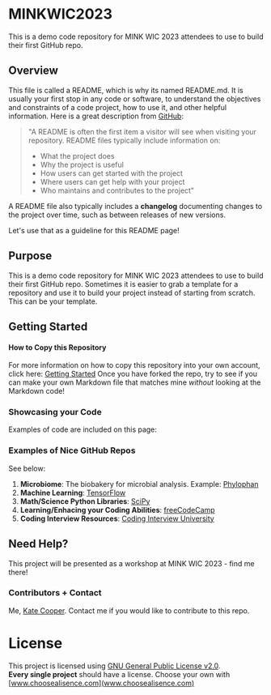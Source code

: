 # MINKWIC2023
This is a demo code repository for MINK WIC 2023 attendees to use to build their first GitHub repo.

## Overview
This file is called a README, which is why its named README.md. It is usually your first stop in any code or software, to understand the objectives and constraints of a code project, how to use it, and other helpful information. Here is a great description from [GitHub](https://docs.github.com/en/repositories/managing-your-repositorys-settings-and-features/customizing-your-repository/about-readmes):  
>"A README is often the first item a visitor will see when visiting your repository. README files typically include information on:
>  - What the project does
>  - Why the project is useful
>  - How users can get started with the project
>  - Where users can get help with your project
>  - Who maintains and contributes to the project"
  
A README file also typically includes a **changelog** documenting changes to the project over time, such as between releases of new versions.

Let's use that as a guideline for this README page! 

## Purpose
This is a demo code repository for MINK WIC 2023 attendees to use to build their first GitHub repo. Sometimes it is easier to grab a template for a repository and use it to build your project instead of starting from scratch. This can be your template.

## Getting Started
#### How to Copy this Repository
For more information on how to copy this repository into your own account, click here: [Getting Started](https://github.com/kmcooper/MINKWIC2023/blob/main/documents/getting_started.md)
Once you have forked the repo, try to see if you can make your own Markdown file that matches mine _without_ looking at the Markdown code!

### Showcasing your Code
Examples of code are included on this page: 

### Examples of Nice GitHub Repos
See below:
  1. **Microbiome**: The biobakery for microbial analysis. Example: [Phylophan](https://github.com/biobakery/phylophlan)
  2. **Machine Learning**: [TensorFlow](https://github.com/tensorflow/tensorflow)
  3. **Math/Science Python Libraries**: [SciPy](https://github.com/scipy/scipy)
  4. **Learning/Enhacing your Coding Abilities**: [freeCodeCamp](https://github.com/freeCodeCamp/freeCodeCamp)
  5. **Coding Interview Resources**: [Coding Interview University](https://github.com/jwasham/coding-interview-university)
  
## Need Help?
This project will be presented as a workshop at MINK WIC 2023 - find me there!  

### Contributors + Contact
Me, [Kate Cooper](https://www.unomaha.edu/college-of-information-science-and-technology/about/faculty-staff/kate-cooper.php).
Contact me if you would like to contribute to this repo.

# License
This project is licensed using [GNU General Public License v2.0](https://github.com/kmcooper/MINKWIC2023/blob/main/LICENSE).  
**Every single project** should have a license. Choose your own with [www.choosealisence.com](www.choosealisence.com)
